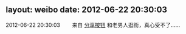 layout: weibo
date: 2012-06-22 20:30:03
---
<meta name="referrer" content="no-referrer" />

2012-06-22 20:30:03  &nbsp;&nbsp;&nbsp;&nbsp;&nbsp;&nbsp; 来自 <a href="http://app.weibo.com/t/feed/cUcI1A" rel="nofollow">分享按钮</a>
和老男人逛街，真心受不了…… ​​​
